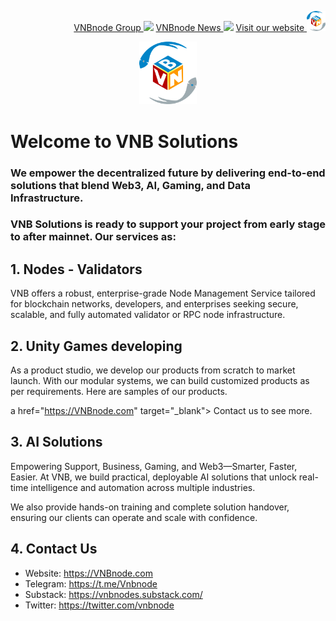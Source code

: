 <p style="font-size:14px" align="right">
<a href="https://t.me/VNBnodegroup" target="_blank">VNBnode Group <img src="https://user-images.githubusercontent.com/50621007/183283867-56b4d69f-bc6e-4939-b00a-72aa019d1aea.png" width="30"/></a>
<a href="https://t.me/Vnbnode" target="_blank">VNBnode News <img src="https://user-images.githubusercontent.com/50621007/183283867-56b4d69f-bc6e-4939-b00a-72aa019d1aea.png" width="30"/></a>
<a href="https://VNBnode.com" target="_blank">Visit our website  <img src="https://github.com/vnbnode/binaries/blob/main/Logo/New%20LOGO%2040%20x%2040.png" width="30"/></a>
</p>
<p align="center">
  <img height="100" height="auto" src="https://github.com/vnbnode/binaries/blob/main/Logo/New%20LOGO%2040%20x%2040.png?raw=true">
</p>

# Welcome to VNB Solutions

### We empower the decentralized future by delivering end-to-end solutions that blend Web3, AI, Gaming, and Data Infrastructure.
### VNB Solutions is ready to support your project from early stage to after mainnet. Our services as:

## 1. Nodes - Validators

VNB offers a robust, enterprise-grade Node Management Service tailored for blockchain networks, developers, and enterprises seeking secure, scalable, and fully automated validator or RPC node infrastructure.

## 2. Unity Games developing

As a product studio, we develop our products from scratch to market launch. With our modular systems, we can build customized products as per requirements. Here are samples of our products.

a href="https://VNBnode.com" target="_blank"> Contact us to see more.

## 3. AI Solutions

Empowering Support, Business, Gaming, and Web3—Smarter, Faster, Easier. At VNB, we build practical, deployable AI solutions that unlock real-time intelligence and automation across multiple industries.

We also provide hands-on training and complete solution handover, ensuring our clients can operate and scale with confidence.

## 4. Contact Us
* Website: https://VNBnode.com
* Telegram: https://t.me/Vnbnode
* Substack: https://vnbnodes.substack.com/
* Twitter: https://twitter.com/vnbnode
